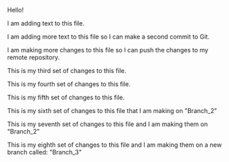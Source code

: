 Hello!

I am adding text to this file.

I am adding more text to this file so I can make a second commit to Git.

I am making more changes to this file so I can push the changes to my remote repository.

This is my third set of changes to this file.

This is my fourth set of changes to this file.

This is my fifth set of changes to this file.




This is my sixth set of changes to this file that I am making on "Branch_2"

This is my seventh set of changes to this file and I am making them on "Branch_2"


This is my eighth set of changes to this file and I am making them on a new branch called: "Branch_3"
